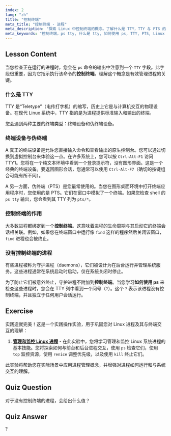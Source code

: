 ```yaml
---
index: 2
lang: "zh"
title: "控制终端"
meta_title: "控制终端 - 进程"
meta_description: "探索 Linux 中控制终端的概念。了解什么是 TTY，TTY 与 PTS 的区别，以及如何使用'ps tty'输出来识别没有控制终端的进程，例如守护进程。"
meta_keywords: "控制终端，ps tty, 什么是 tty, 如何使用 ps, TTY, PTS, Linux 终端，守护进程，Linux 进程"
---
```


## Lesson Content

当您检查正在运行的进程时，您会在 `ps` 命令的输出中注意到一个 `TTY` 字段。此字段很重要，因为它指示执行该命令的**控制终端**。理解这个概念是有效管理进程的关键。

### 什么是 TTY

TTY 是“Teletype”（电传打字机）的缩写，历史上它是与计算机交互的物理设备。在现代 Linux 系统中，TTY 指的是为进程提供标准输入和输出的终端。

您会遇到两种主要的终端类型：终端设备和伪终端设备。

### 终端设备与伪终端

A 真正的终端设备是允许您直接输入命令和查看输出的原生控制台。您可以通过切换到虚拟控制台来体验这一点。在许多系统上，您可以按 `Ctrl-Alt-F1` 访问 TTY1。您将在一个纯文本环境中看到一个登录提示符，没有图形界面。这是一个经典的终端设备。要返回图形会话，您通常可以使用 `Ctrl-Alt-F7`（确切的按键组合可能有所不同）。

A 另一方面，伪终端（PTS）是您最常使用的。当您在图形桌面环境中打开终端应用程序时，您使用的是 PTS。它们在窗口中模拟了一个终端。如果您检查 shell 的 `ps tty` 输出，您会看到其 TTY 列为 `pts/*`。

### 控制终端的作用

大多数进程都绑定到一个**控制终端**。这意味着进程的生命周期与其启动它的终端会话相关联。例如，如果您在终端窗口中运行像 `find` 这样的程序然后关闭该窗口，`find` 进程也会被终止。

### 没有控制终端的进程

有些进程被称为守护进程（daemons），它们被设计为在后台运行并管理系统服务。这些进程通常在系统启动时启动，仅在系统关闭时停止。

为了防止它们被意外终止，守护进程不附加到**控制终端**。当您学习**如何使用 ps** 来检查这些进程时，您会在 TTY 列中看到一个问号（`?`）。这个 `?` 表示该进程没有控制终端，并且独立于任何用户会话运行。

## Exercise

实践造就完美！这是一个实践操作实验，用于巩固您对 Linux 进程及其与终端交互的理解：

1. **[管理和监控 Linux 进程](https://labex.io/zh/labs/comptia-manage-and-monitor-linux-processes-590864)** - 在此实验中，您将学习管理和监控 Linux 系统进程的基本技能。您将探索如何与前台和后台进程交互，使用 `ps` 检查它们，使用 `top` 监控资源，使用 `renice` 调整优先级，以及使用 `kill` 终止它们。

此实验将帮助您在实际场景中应用进程管理概念，并增强对进程如何运行和与系统交互的理解。

## Quiz Question

对于没有控制终端的进程，会给出什么值？

## Quiz Answer

?
